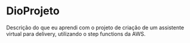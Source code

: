 # DioProjeto
Descrição do que eu aprendi com o projeto de  criação de um assistente virtual para delivery, utilizando o step functions da AWS.
